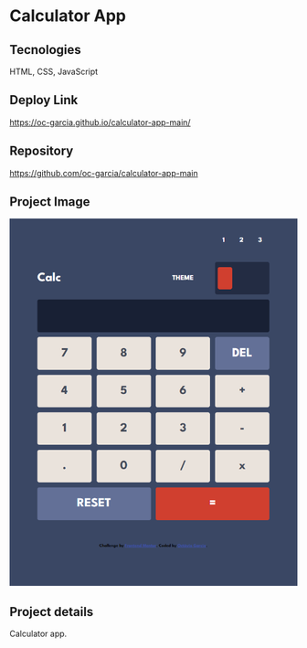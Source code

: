 # Calculator App

## Tecnologies 
HTML, CSS, JavaScript

## Deploy Link
https://oc-garcia.github.io/calculator-app-main/

## Repository
https://github.com/oc-garcia/calculator-app-main

## Project Image
![](./design/Project_concluded.png#vitrinedev)

## Project details
Calculator app. 
